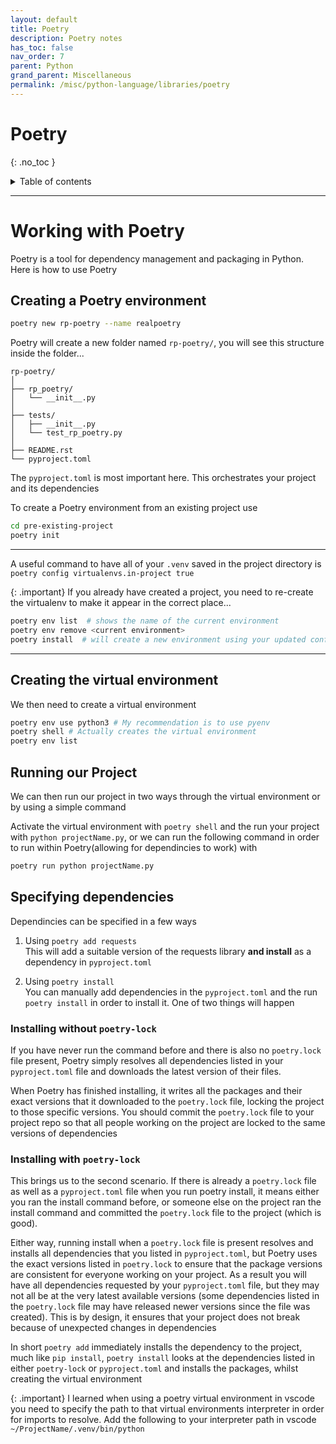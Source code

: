 ```yaml
---
layout: default
title: Poetry
description: Poetry notes
has_toc: false
nav_order: 7
parent: Python
grand_parent: Miscellaneous
permalink: /misc/python-language/libraries/poetry
---
```


# Poetry
{: .no_toc }

<details closed markdown="block">
  <summary>
    Table of contents
  </summary>
  {: .text-delta }
1. TOC
{:toc}
</details>

---

# Working with Poetry
Poetry is a tool for dependency management and packaging in Python. Here is how to use Poetry


## Creating a Poetry environment

```bash
poetry new rp-poetry --name realpoetry
```

Poetry will create a new folder named `rp-poetry/`, you will see this structure inside the folder...

```
rp-poetry/
│
├── rp_poetry/
│   └── __init__.py
│
├── tests/
│   ├── __init__.py
│   └── test_rp_poetry.py
│
├── README.rst
└── pyproject.toml
```

The `pyproject.toml` is most important here. This orchestrates your project and its dependencies

To create a Poetry environment from an existing project use

```bash
cd pre-existing-project
poetry init
```

---
A useful command to have all of your `.venv` saved in the project directory is `poetry config virtualenvs.in-project true`

{: .important}
If you already have created a project, you need to re-create the virtualenv to make it appear in the correct place...

```bash
poetry env list  # shows the name of the current environment
poetry env remove <current environment>
poetry install  # will create a new environment using your updated configuration
```

---


## Creating the virtual environment
We then need to create a virtual environment 

```bash
poetry env use python3 # My recommendation is to use pyenv
poetry shell # Actually creates the virtual environment
poetry env list
```



## Running our Project
We can then run our project in two ways through the virtual environment or by using a simple command

Activate the virtual environment with `poetry shell` and the run your project with `python projectName.py`, or we can run the following command in order to run within Poetry(allowing for dependincies to work) with

```bash
poetry run python projectName.py
```

## Specifying dependencies
Dependincies can be specified in a few ways

1. Using `poetry add requests`      
This will add a suitable version of the requests library __and install__ as a dependency in `pyproject.toml`

2. Using `poetry install`     
You can manually add dependencies in the `pyproject.toml` and the run `poetry install` in order to install it. One of two things will happen

### Installing without `poetry-lock`
If you have never run the command before and there is also no `poetry.lock` file present, Poetry simply resolves all dependencies listed in your `pyproject.toml` file and downloads the latest version of their files.

When Poetry has finished installing, it writes all the packages and their exact versions that it downloaded to the `poetry.lock` file, locking the project to those specific versions. You should commit the `poetry.lock` file to your project repo so that all people working on the project are locked to the same versions of dependencies

### Installing with `poetry-lock`
This brings us to the second scenario. If there is already a `poetry.lock` file as well as a `pyproject.toml` file when you run poetry install, it means either you ran the install command before, or someone else on the project ran the install command and committed the `poetry.lock` file to the project (which is good).

Either way, running install when a `poetry.lock` file is present resolves and installs all dependencies that you listed in `pyproject.toml`, but Poetry uses the exact versions listed in `poetry.lock` to ensure that the package versions are consistent for everyone working on your project. As a result you will have all dependencies requested by your `pyproject.toml` file, but they may not all be at the very latest available versions (some dependencies listed in the `poetry.lock` file may have released newer versions since the file was created). This is by design, it ensures that your project does not break because of unexpected changes in dependencies

In short `poetry add` immediately installs the dependency to the project, much like `pip install`, `poetry install` looks at the dependencies listed in either `poetry-lock` or `pyproject.toml` and installs the packages, whilst creating the virtual environment

{: .important}
I learned when using a poetry virtual environment in vscode you need to specify the path to that virtual environments interpreter in order for imports to resolve. Add the following to your interpreter path in vscode `~/ProjectName/.venv/bin/python`

